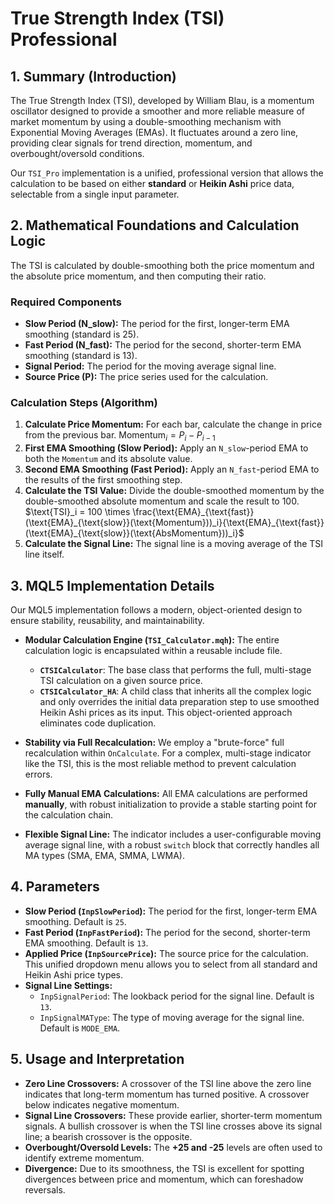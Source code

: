 # True Strength Index (TSI) Professional

## 1. Summary (Introduction)

The True Strength Index (TSI), developed by William Blau, is a momentum oscillator designed to provide a smoother and more reliable measure of market momentum by using a double-smoothing mechanism with Exponential Moving Averages (EMAs). It fluctuates around a zero line, providing clear signals for trend direction, momentum, and overbought/oversold conditions.

Our `TSI_Pro` implementation is a unified, professional version that allows the calculation to be based on either **standard** or **Heikin Ashi** price data, selectable from a single input parameter.

## 2. Mathematical Foundations and Calculation Logic

The TSI is calculated by double-smoothing both the price momentum and the absolute price momentum, and then computing their ratio.

### Required Components

* **Slow Period (N_slow):** The period for the first, longer-term EMA smoothing (standard is 25).
* **Fast Period (N_fast):** The period for the second, shorter-term EMA smoothing (standard is 13).
* **Signal Period:** The period for the moving average signal line.
* **Source Price (P):** The price series used for the calculation.

### Calculation Steps (Algorithm)

1. **Calculate Price Momentum:** For each bar, calculate the change in price from the previous bar.
    $\text{Momentum}_i = P_i - P_{i-1}$
2. **First EMA Smoothing (Slow Period):** Apply an `N_slow`-period EMA to both the `Momentum` and its absolute value.
3. **Second EMA Smoothing (Fast Period):** Apply an `N_fast`-period EMA to the results of the first smoothing step.
4. **Calculate the TSI Value:** Divide the double-smoothed momentum by the double-smoothed absolute momentum and scale the result to 100.
    $\text{TSI}_i = 100 \times \frac{\text{EMA}_{\text{fast}}(\text{EMA}_{\text{slow}}(\text{Momentum}))_i}{\text{EMA}_{\text{fast}}(\text{EMA}_{\text{slow}}(\text{AbsMomentum}))_i}$
5. **Calculate the Signal Line:** The signal line is a moving average of the TSI line itself.

## 3. MQL5 Implementation Details

Our MQL5 implementation follows a modern, object-oriented design to ensure stability, reusability, and maintainability.

* **Modular Calculation Engine (`TSI_Calculator.mqh`):**
    The entire calculation logic is encapsulated within a reusable include file.
  * **`CTSICalculator`**: The base class that performs the full, multi-stage TSI calculation on a given source price.
  * **`CTSICalculator_HA`**: A child class that inherits all the complex logic and only overrides the initial data preparation step to use smoothed Heikin Ashi prices as its input. This object-oriented approach eliminates code duplication.

* **Stability via Full Recalculation:** We employ a "brute-force" full recalculation within `OnCalculate`. For a complex, multi-stage indicator like the TSI, this is the most reliable method to prevent calculation errors.

* **Fully Manual EMA Calculations:** All EMA calculations are performed **manually**, with robust initialization to provide a stable starting point for the calculation chain.

* **Flexible Signal Line:** The indicator includes a user-configurable moving average signal line, with a robust `switch` block that correctly handles all MA types (SMA, EMA, SMMA, LWMA).

## 4. Parameters

* **Slow Period (`InpSlowPeriod`):** The period for the first, longer-term EMA smoothing. Default is `25`.
* **Fast Period (`InpFastPeriod`):** The period for the second, shorter-term EMA smoothing. Default is `13`.
* **Applied Price (`InpSourcePrice`):** The source price for the calculation. This unified dropdown menu allows you to select from all standard and Heikin Ashi price types.
* **Signal Line Settings:**
  * `InpSignalPeriod`: The lookback period for the signal line. Default is `13`.
  * `InpSignalMAType`: The type of moving average for the signal line. Default is `MODE_EMA`.

## 5. Usage and Interpretation

* **Zero Line Crossovers:** A crossover of the TSI line above the zero line indicates that long-term momentum has turned positive. A crossover below indicates negative momentum.
* **Signal Line Crossovers:** These provide earlier, shorter-term momentum signals. A bullish crossover is when the TSI line crosses above its signal line; a bearish crossover is the opposite.
* **Overbought/Oversold Levels:** The **+25 and -25** levels are often used to identify extreme momentum.
* **Divergence:** Due to its smoothness, the TSI is excellent for spotting divergences between price and momentum, which can foreshadow reversals.
